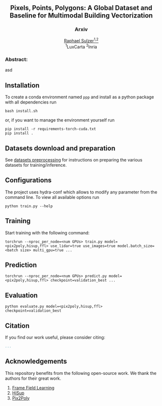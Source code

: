 <div align="center">
    <h2 align="center">Pixels, Points, Polygons: A Global Dataset and Baseline for Multimodal Building Vectorization</h2>
    <h3 align="center">Arxiv</h3>
    <a href="https://raphaelsulzer.de/">Raphael Sulzer<sup>1,2</sup></a><br>
    <sup>1</sup>LuxCarta <sup>2</sup>Inria
    <!-- <img src="./assets/sfo7.png" width=80% height=80%> -->
</div>


<!-- [[Project Webpage]()]    [[Paper](https://arxiv.org/abs/2412.07899)]    [[Video]()] -->

### Abstract:

asd

## Installation

To create a conda environment named `ppp` and install as a python package with all dependencies run
```
bash install.sh
```

or, if you want to manage the environment yourself run
```
pip install -r requirements-torch-cuda.txt
pip install .
```


## Datasets download and preparation

See [datasets preprocessing](data_preprocess) for instructions on preparing the various datasets for training/inference.

## Configurations


The project uses hydra-conf which allows to modify any parameter from the command line.
To view all available options run
```
python train.py --help
```


## Training

Start training with the following command:

```
torchrun --nproc_per_node=<num GPUs> train.py model=<pix2poly,hisup,ffl> use_lidar=true use_images=true model.batch_size=<batch size> multi_gpu=true ...

```

## Prediction

```
torchrun --nproc_per_node=<num GPUs> predict.py model=<pix2poly,hisup,ffl> checkpoint=validation_best ...

```

## Evaluation

```
python evaluate.py model=<pix2poly,hisup,ffl> checkpoint=validation_best
```


## Citation

If you find our work useful, please consider citing:
```bibtex
...
```

## Acknowledgements

This repository benefits from the following open-source work. We thank the authors for their great work.

1. [Frame Field Learning](https://github.com/Lydorn/Polygonization-by-Frame-Field-Learning)
2. [HiSup](https://github.com/SarahwXU/HiSup)
3. [Pix2Poly](https://github.com/yeshwanth95/Pix2Poly)
